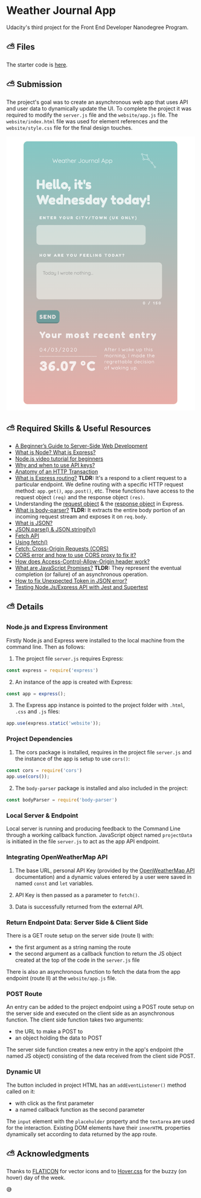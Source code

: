 # Weather Journal App

Udacity's third project for the Front End Developer Nanodegree Program.

## ⛅ Files

The starter code is [here](https://github.com/udacity/fend/tree/refresh-2019/projects/weather-journal-app).
 
## ⛅ Submission

The project's goal was to create an asynchronous web app that uses API and user data to dynamically update the UI. To complete the project it was required to modify the `server.js` file and the `website/app.js` file. The `website/index.html` file was used for element references and the `website/style.css` file for the final design touches.

<img src="website/images/weatherapp.png" width="500">

## ⛅ Required Skills & Useful Resources

* [A Beginner’s Guide to Server-Side Web Development](https://blog.bitsrc.io/a-beginners-guide-to-server-side-web-development-with-node-js-17385da09f93)
* [What is Node? What is Express?](https://developer.mozilla.org/en-US/docs/Learn/Server-side/Express_Nodejs/Introduction)
* [Node.js video tutorial for beginners](https://www.youtube.com/watch?v=TlB_eWDSMt4)
* [Why and when to use API keys?](https://cloud.google.com/endpoints/docs/openapi/when-why-api-key)
* [Anatomy of an HTTP Transaction](https://nodejs.org/en/docs/guides/anatomy-of-an-http-transaction/)
* [What is Express routing?](https://expressjs.com/en/guide/routing.html) **TLDR:** It's a respond to a client request to a particular endpoint. We define routing with a specific HTTP request method: `app.get()`, `app.post()`, etc. These functions have access to the request object `(req)` and the response object `(res)`.
* Understanding the [request object](https://alligator.io/nodejs/req-object-in-expressjs/) & the [response object](https://alligator.io/nodejs/res-object-in-expressjs/) in Express.
* [What is body-parser?](https://github.com/expressjs/body-parser) **TLDR:** It extracts the entire body portion of an incoming request stream and exposes it on `req.body`.
* [What is JSON?](https://developer.mozilla.org/en-US/docs/Learn/JavaScript/Objects/JSON)
* [JSON.parse() & JSON.stringify()](https://alligator.io/nodejs/req-object-in-expressjs/)
* [Fetch API](https://developer.mozilla.org/en-US/docs/Web/API/Fetch_API)
* [Using fetch()](https://developer.mozilla.org/en-US/docs/Web/API/Fetch_API/Using_Fetch)
* [Fetch: Cross-Origin Requests (CORS)](https://javascript.info/fetch-crossorigin)
* [CORS error and how to use CORS proxy to fix it?](https://www.freecodecamp.org/forum/t/calling-openweathermap-api-is-blocked-due-to-cors-header-access-control-allow-origin-missing/191868)
* [How does Access-Control-Allow-Origin header work?](https://stackoverflow.com/questions/10636611/how-does-access-control-allow-origin-header-work)
* [What are JavaScript Promises?](https://developer.mozilla.org/en-US/docs/Web/JavaScript/Guide/Using_promises) **TLDR:** They represent the eventual completion (or failure) of an asynchronous operation.
* [How to fix Unexpected Token in JSON error?](https://www.youtube.com/watch?v=RcEmaTVIE24)
* [Testing Node.Js/Express API with Jest and Supertest](https://www.oriechinedu.com/posts/testing-nodejs-express-api-with-jest-and-supertest)

## ⛅ Details

### Node.js and Express Environment

Firstly Node.js and Express were installed to the local machine from the command line. Then as follows:

1. The project file `server.js` requires Express:

```javascript 
const express = require('express')
```
2. An instance of the app is created with Express:

```javascript 
const app = express();
```
3. The Express app instance is pointed to the project folder with `.html`, `.css` and `.js` files:

```javascript 
app.use(express.static('website'));
```

### Project Dependencies

1. The cors package is installed, requires in the project file `server.js` and the instance of the app is setup to use `cors()`:

```javascript 
const cors = require('cors')
app.use(cors());
```

2. The `body-parser` package is installed and also included in the project:

```javascript 
const bodyParser = require('body-parser')
```

### Local Server & Endpoint

Local server is running and producing feedback to the Command Line through a working callback function. JavaScript object named `projectData` is initiated in the file `server.js` to act as the app API endpoint.

### Integrating OpenWeatherMap API

1. The base URL, personal API Key (provided by the [OpenWeatherMap API](https://openweathermap.org/guide) documentation) and a dynamic values entered by a user were saved in named `const` and `let` variables.

2. API Key is then passed as a parameter to `fetch()`.

3. Data is successfully returned from the external API.

### Return Endpoint Data: Server Side & Client Side

There is a GET route setup on the server side (route I) with: 
* the first argument as a string naming the route
* the second argument as a callback function to return the JS object created at the top of the code in the `server.js` file

There is also an asynchronous function to fetch the data from the app endpoint (route II) at the `website/app.js` file.

### POST Route

An entry can be added to the project endpoint using a POST route setup on the server side and executed on the client side as an asynchronous function. The client side function takes two arguments: 
* the URL to make a POST to
* an object holding the data to POST

The server side function creates a new entry in the app's endpoint (the named JS object) consisting of the data received from the client side POST.

### Dynamic UI

The button included in project HTML has an `addEventListener()` method called on it:
* with click as the first parameter
* a named callback function as the second parameter

The `input` element with the `placeholder` property and the `textarea` are used for the interaction. Existing DOM elements have their `innerHTML` properties dynamically set according to data returned by the app route.

## ⛅ Acknowledgments

Thanks to [FLATICON](https://www.flaticon.com/) for vector icons and to [Hover.css](https://github.com/IanLunn/Hover) for the buzzy (on hover) day of the week. 

😅
